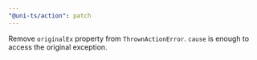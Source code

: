 ```yaml
---
"@uni-ts/action": patch
---
```


Remove `originalEx` property from `ThrownActionError`. `cause` is enough to access the original exception.
